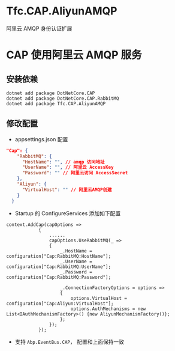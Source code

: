 # Tfc.CAP.AliyunAMQP

阿里云 AMQP 身份认证扩展

# CAP 使用阿里云 AMQP 服务

## 安装依赖

```
dotnet add package DotNetCore.CAP
dotnet add package DotNetCore.CAP.RabbitMQ
dotnet add package Tfc.CAP.AliyunAMQP
```

## 修改配置

* appsettings.json 配置

```json
"Cap": {
    "RabbitMQ": {
      "HostName": "", // amqp 访问地址
      "UserName": "", // 阿里云 AccessKey
      "Password": "" // 阿里云访问 AccessSecret
    },
    "Aliyun": {
      "VirtualHost": "" // 阿里云AMQP创建
    }
  }
```

* Startup 的 ConfigureServices 添加如下配置

```
context.AddCap(capOptions =>
            {
                ......
                capOptions.UseRabbitMQ(_ =>
                {
                    _.HostName = configuration["Cap:RabbitMQ:HostName"];
                    _.UserName = configuration["Cap:RabbitMQ:UserName"];
                    _.Password = configuration["Cap:RabbitMQ:Password"];

                    _.ConnectionFactoryOptions = options =>
                    {
                        options.VirtualHost = configuration["Cap:Aliyun:VirtualHost"];
                        options.AuthMechanisms = new List<IAuthMechanismFactory>() {new AliyunMechanismFactory()};
                    };
                });
            });
```

* 支持 `Abp.EventBus.CAP`， 配置和上面保持一致